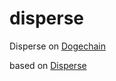 # disperse
Disperse on [Dogechain](https://dogechain.dog)

based on [Disperse](https://disperse.app/)
